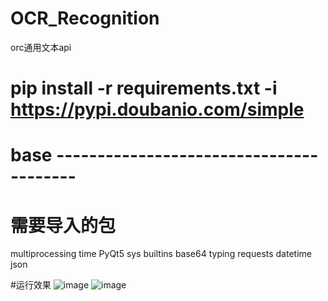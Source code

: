 # OCR_Recognition
orc通用文本api
# pip install -r requirements.txt -i https://pypi.doubanio.com/simple

# base ----------------------------------------
# **********需要导入的包**********
multiprocessing
time
PyQt5
sys
builtins
base64
typing
requests
datetime
json

#运行效果
![image](https://user-images.githubusercontent.com/51690175/165075189-0a6392d6-02c1-4bf9-8c00-08f737dddec6.png)
![image](https://user-images.githubusercontent.com/51690175/165075399-7fe19feb-a1fb-44da-8c5a-2e93eea03d0f.png)
